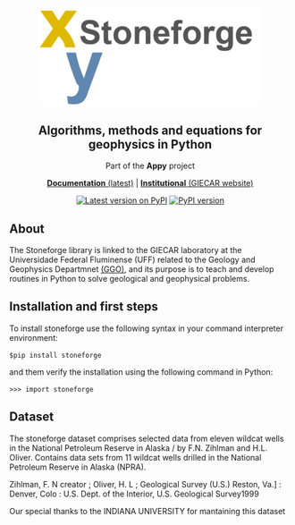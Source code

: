 <p align="center">
<img src="https://raw.githubusercontent.com/giecaruff/logos/main/APPY/stoneforge.png" width="400"/>

<h2 align="center">Algorithms, methods and equations for geophysics in Python</h2>

<p align="center">
Part of the <strong>Appy</strong> project
</p>



<p align="center">
<a href="https://giecaruff.github.io/sites/"><strong>Documentation</strong> (latest)</a> |
<a href="http://gcr.sites.uff.br/"><strong>Institutional</strong> (GIECAR website)</a> 
</p>


<p align="center">
<a href="https://github.com/giecaruff/stoneforge/actions"><img src="https://github.com/giecaruff/stoneforge/actions/workflows/CI.yml/badge.svg" alt="Latest version on PyPI"/></a>
<a href="https://badge.fury.io/py/stoneforge"><img src="https://badge.fury.io/py/stoneforge.svg" alt="PyPI version" height="20"></a>
</p>
  
<!-- 
[![https://github.com/giecaruff/stoneforge/actions](https://github.com/giecaruff/stoneforge/actions/workflows/CI.yml/badge.svg)](https://github.com/giecaruff/stoneforge/actions)
-->

  
## About

The Stoneforge library is linked to the GIECAR laboratory at the Universidade Federal Fluminense (UFF) related to the Geology and Geophysics Departmnet <a href="http://geologiaegeofisica.sites.uff.br/"> (GGO)</a>, and its purpose is to teach and develop routines in Python to solve geological and geophysical problems.


## Installation and first steps

To install stoneforge use the following syntax in your command interpreter environment:

```
$pip install stoneforge
```

and them verify the installation using the following command in Python:

```
>>> import stoneforge
```
  
## Dataset

The stoneforge dataset comprises selected data from eleven wildcat wells in the National Petroleum Reserve in Alaska / by F.N. Zihlman and H.L. Oliver.
Contains data sets from 11 wildcat wells drilled in the National Petroleum Reserve in Alaska (NPRA).

Zihlman, F. N creator ; Oliver, H. L ; Geological Survey (U.S.)
Reston, Va.] : Denver, Colo : U.S. Dept. of the Interior, U.S. Geological Survey1999

Our special thanks to the INDIANA UNIVERSITY for mantaining this dataset
